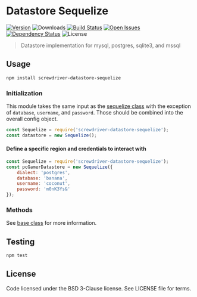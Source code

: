 # Datastore Sequelize
[![Version][npm-image]][npm-url] ![Downloads][downloads-image] [![Build Status][status-image]][status-url] [![Open Issues][issues-image]][issues-url] [![Dependency Status][daviddm-image]][daviddm-url] ![License][license-image]

> Datastore implementation for mysql, postgres, sqlite3, and mssql

## Usage

```bash
npm install screwdriver-datastore-sequelize
```

### Initialization

This module takes the same input as the [sequelize class](http://docs.sequelizejs.com/en/latest/api/sequelize/) with the exception of `database`, `username`, and `password`.  Those should be combined into the overall config object.

```js
const Sequelize = require('screwdriver-datastore-sequelize');
const datastore = new Sequelize();
```

#### Define a specific region and credentials to interact with

```js
const Sequelize = require('screwdriver-datastore-sequelize');
const pcGamerDatastore = new Sequelize({
    dialect: 'postgres',
    database: 'banana',
    username: 'coconut',
    password: 'm0nK3Ys&'
});
```

### Methods

See [base class](https://github.com/screwdriver-cd/datastore-base) for more information.

## Testing

```bash
npm test
```

## License

Code licensed under the BSD 3-Clause license. See LICENSE file for terms.

[npm-image]: https://img.shields.io/npm/v/screwdriver-datastore-sequelize.svg
[npm-url]: https://npmjs.org/package/screwdriver-datastore-sequelize
[downloads-image]: https://img.shields.io/npm/dt/screwdriver-datastore-sequelize.svg
[license-image]: https://img.shields.io/npm/l/screwdriver-datastore-sequelize.svg
[issues-image]: https://img.shields.io/github/issues/screwdriver-cd/datastore-sequelize.svg
[issues-url]: https://github.com/screwdriver-cd/datastore-sequelize/issues
[status-image]: https://cd.screwdriver.cd/pipelines/d0335367a51c89e0e64b07cda5a071eecb5cea32/badge
[status-url]: https://cd.screwdriver.cd/pipelines/d0335367a51c89e0e64b07cda5a071eecb5cea32
[daviddm-image]: https://david-dm.org/screwdriver-cd/datastore-sequelize.svg?theme=shields.io
[daviddm-url]: https://david-dm.org/screwdriver-cd/datastore-sequelize
